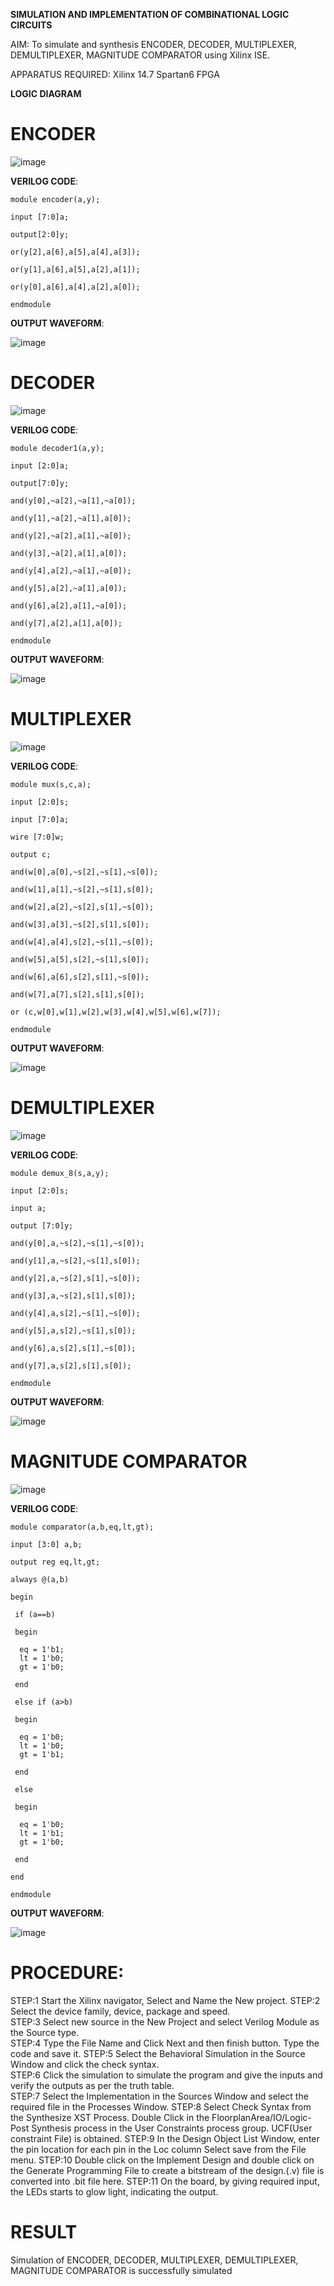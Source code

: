 **SIMULATION AND IMPLEMENTATION OF  COMBINATIONAL LOGIC CIRCUITS**

AIM: 
 To simulate and synthesis ENCODER, DECODER, MULTIPLEXER, DEMULTIPLEXER, MAGNITUDE COMPARATOR using Xilinx ISE.

APPARATUS REQUIRED:
Xilinx 14.7
Spartan6 FPGA

**LOGIC DIAGRAM**

# ENCODER

![image](https://github.com/navaneethans/VLSI-LAB-EXP-2/assets/6987778/3cd1f95e-7531-4cad-9154-fdd397ac439e)

**VERILOG CODE**:
```
module encoder(a,y);

input [7:0]a;

output[2:0]y;

or(y[2],a[6],a[5],a[4],a[3]);

or(y[1],a[6],a[5],a[2],a[1]);

or(y[0],a[6],a[4],a[2],a[0]);

endmodule
```
**OUTPUT WAVEFORM**:

![image](https://github.com/kailashkarthikeyan/VLSI-LAB-EXP-2/assets/160568677/43174568-d8f8-4f52-8ccd-36724376ea6b)


# DECODER

![image](https://github.com/navaneethans/VLSI-LAB-EXP-2/assets/6987778/45a5e6cf-bbe0-4fd5-ac84-e5ad4477483b)

**VERILOG CODE**:
```
module decoder1(a,y);

input [2:0]a;

output[7:0]y;

and(y[0],~a[2],~a[1],~a[0]);

and(y[1],~a[2],~a[1],a[0]);

and(y[2],~a[2],a[1],~a[0]);

and(y[3],~a[2],a[1],a[0]);

and(y[4],a[2],~a[1],~a[0]);

and(y[5],a[2],~a[1],a[0]);

and(y[6],a[2],a[1],~a[0]);

and(y[7],a[2],a[1],a[0]);

endmodule
```
**OUTPUT WAVEFORM**:

![image](https://github.com/kailashkarthikeyan/VLSI-LAB-EXP-2/assets/160568677/5232663a-b8f2-4336-abee-4b8f2e6d585c)



# MULTIPLEXER

![image](https://github.com/navaneethans/VLSI-LAB-EXP-2/assets/6987778/427f75b2-8e67-44b9-ac45-a66651787436)

**VERILOG CODE**:
```
module mux(s,c,a);

input [2:0]s;

input [7:0]a;

wire [7:0]w;

output c;

and(w[0],a[0],~s[2],~s[1],~s[0]);

and(w[1],a[1],~s[2],~s[1],s[0]);

and(w[2],a[2],~s[2],s[1],~s[0]);

and(w[3],a[3],~s[2],s[1],s[0]);

and(w[4],a[4],s[2],~s[1],~s[0]);

and(w[5],a[5],s[2],~s[1],s[0]);

and(w[6],a[6],s[2],s[1],~s[0]);

and(w[7],a[7],s[2],s[1],s[0]);

or (c,w[0],w[1],w[2],w[3],w[4],w[5],w[6],w[7]);

endmodule
```
**OUTPUT WAVEFORM**:

![image](https://github.com/kailashkarthikeyan/VLSI-LAB-EXP-2/assets/160568677/7c23a35c-5e19-4be8-b138-50d2d9298fe1)




# DEMULTIPLEXER

![image](https://github.com/navaneethans/VLSI-LAB-EXP-2/assets/6987778/1c45a7fc-08ac-4f76-87f2-c084e7150557)

**VERILOG CODE**:
```
module demux_8(s,a,y);

input [2:0]s;

input a;

output [7:0]y;

and(y[0],a,~s[2],~s[1],~s[0]);

and(y[1],a,~s[2],~s[1],s[0]);

and(y[2],a,~s[2],s[1],~s[0]);

and(y[3],a,~s[2],s[1],s[0]);

and(y[4],a,s[2],~s[1],~s[0]);

and(y[5],a,s[2],~s[1],s[0]);

and(y[6],a,s[2],s[1],~s[0]);

and(y[7],a,s[2],s[1],s[0]);

endmodule
```
**OUTPUT WAVEFORM**:

![image](https://github.com/kailashkarthikeyan/VLSI-LAB-EXP-2/assets/160568677/7620ecca-dc2d-482f-a0fa-87572040acfb)


# MAGNITUDE COMPARATOR

![image](https://github.com/navaneethans/VLSI-LAB-EXP-2/assets/6987778/b2fe7a05-6bf7-4dcb-8f5d-28abbf7ea8c2)

**VERILOG CODE**:
```
module comparator(a,b,eq,lt,gt);

input [3:0] a,b;

output reg eq,lt,gt;

always @(a,b)

begin

 if (a==b)
 
 begin
  
  eq = 1'b1;
  lt = 1'b0;
  gt = 1'b0;
 
 end
 
 else if (a>b)
 
 begin
  
  eq = 1'b0;
  lt = 1'b0;
  gt = 1'b1;
 
 end
 
 else
 
 begin
  
  eq = 1'b0;
  lt = 1'b1;
  gt = 1'b0;
 
 end

end 

endmodule
```
**OUTPUT WAVEFORM**:

  ![image](https://github.com/kailashkarthikeyan/VLSI-LAB-EXP-2/assets/160568677/2ac87ef4-02f3-4222-a3ad-e5dcbba3a990)

# PROCEDURE:
STEP:1  Start  the Xilinx navigator, Select and Name the New project.
STEP:2  Select the device family, device, package and speed.       
STEP:3  Select new source in the New Project and select Verilog Module as the Source type.                       
STEP:4  Type the File Name and Click Next and then finish button. Type the code and save it.
STEP:5  Select the Behavioral Simulation in the Source Window and click the check syntax.                       
STEP:6  Click the simulation to simulate the program and  give the inputs and verify the outputs as per the truth table.               
STEP:7  Select the Implementation in the Sources Window and select the required file in the Processes Window.
STEP:8  Select Check Syntax from the Synthesize  XST Process. Double Click in the  FloorplanArea/IO/Logic-Post Synthesis process in the User Constraints process group. UCF(User constraint File) is obtained. 
STEP:9  In the Design Object List Window, enter the pin location for each pin in the Loc column Select save from the File menu.
STEP:10 Double click on the Implement Design and double click on the Generate Programming File to create a bitstream of the design.(.v) file is converted into .bit file here.
STEP:11  On the board, by giving required input, the LEDs starts to glow light, indicating the output.

# RESULT

Simulation of ENCODER, DECODER, MULTIPLEXER, DEMULTIPLEXER, MAGNITUDE COMPARATOR is successfully simulated

